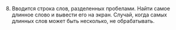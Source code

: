 8. Вводится строка слов, разделенных пробелами. Найти самое длинное слово и вывести его на экран. Случай, когда самых 
длинных слов может быть несколько, не обрабатывать. 